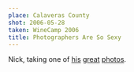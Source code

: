 ```yaml
---
place: Calaveras County
shot: 2006-05-28
taken: WineCamp 2006
title: Photographers Are So Sexy
---
```


Nick, taking one of [his](http://flickr.com/photos/nchim/154946057/) [great](http://flickr.com/photos/nchim/154951008/) [photos](http://flickr.com/photos/nchim/154951427/).
